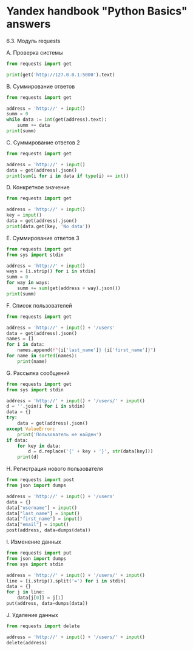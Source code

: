 # Yandex handbook "Python Basics" answers

6.3. Модуль requests

A. Проверка системы
```python
from requests import get

print(get('http://127.0.0.1:5000').text)
```
B. Суммирование ответов
```python
from requests import get

address = 'http://' + input()
summ = 0
while data := int(get(address).text):
    summ += data
print(summ)
```
C. Суммирование ответов 2
```python
from requests import get

address = 'http://' + input()
data = get(address).json()
print(sum(i for i in data if type(i) == int))
```
D. Конкретное значение
```python
from requests import get

address = 'http://' + input()
key = input()
data = get(address).json()
print(data.get(key, 'No data'))
```
E. Суммирование ответов 3
```python
from requests import get
from sys import stdin

address = 'http://' + input()
ways = [i.strip() for i in stdin]
summ = 0
for way in ways:
    summ += sum(get(address + way).json())
print(summ)
```
F. Список пользователей
```python
from requests import get

address = 'http://' + input() + '/users'
data = get(address).json()
names = []
for i in data:
    names.append(f"{i['last_name']} {i['first_name']}")
for name in sorted(names):
    print(name)
```
G. Рассылка сообщений
```python
from requests import get
from sys import stdin

address = 'http://' + input() + '/users/' + input()
d = ''.join(i for i in stdin)
data = {}
try:
    data = get(address).json()
except ValueError:
    print('Пользователь не найден')
if data:
    for key in data:
        d = d.replace('{' + key + '}', str(data[key]))
    print(d)  
```
H. Регистрация нового пользователя
```python
from requests import post
from json import dumps

address = 'http://' + input() + '/users'
data = {}
data["username"] = input()
data["last_name"] = input()
data["first_name"] = input()
data["email"] = input()
post(address, data=dumps(data))
```
I. Изменение данных
```python
from requests import put
from json import dumps
from sys import stdin

address = 'http://' + input() + '/users/' + input()
line = [i.strip().split('=') for i in stdin]
data = {}
for j in line:
    data[j[0]] = j[1]
put(address, data=dumps(data))
```
J. Удаление данных
```python
from requests import delete

address = 'http://' + input() + '/users/' + input()
delete(address)
```
